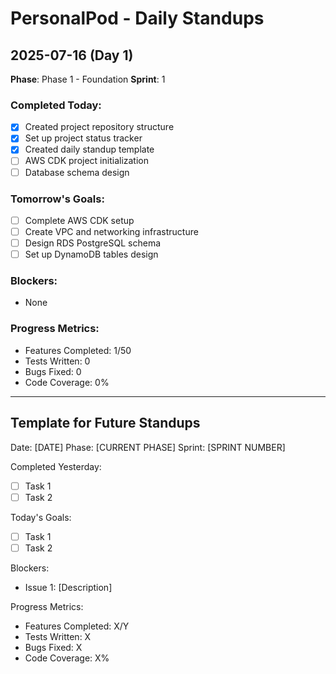 # PersonalPod - Daily Standups

## 2025-07-16 (Day 1)
**Phase**: Phase 1 - Foundation
**Sprint**: 1

### Completed Today:
- [x] Created project repository structure
- [x] Set up project status tracker
- [x] Created daily standup template
- [ ] AWS CDK project initialization
- [ ] Database schema design

### Tomorrow's Goals:
- [ ] Complete AWS CDK setup
- [ ] Create VPC and networking infrastructure
- [ ] Design RDS PostgreSQL schema
- [ ] Set up DynamoDB tables design

### Blockers:
- None

### Progress Metrics:
- Features Completed: 1/50
- Tests Written: 0
- Bugs Fixed: 0
- Code Coverage: 0%

---

## Template for Future Standups

Date: [DATE]
Phase: [CURRENT PHASE]
Sprint: [SPRINT NUMBER]

Completed Yesterday:
- [ ] Task 1
- [ ] Task 2

Today's Goals:
- [ ] Task 1
- [ ] Task 2

Blockers:
- Issue 1: [Description]

Progress Metrics:
- Features Completed: X/Y
- Tests Written: X
- Bugs Fixed: X
- Code Coverage: X%